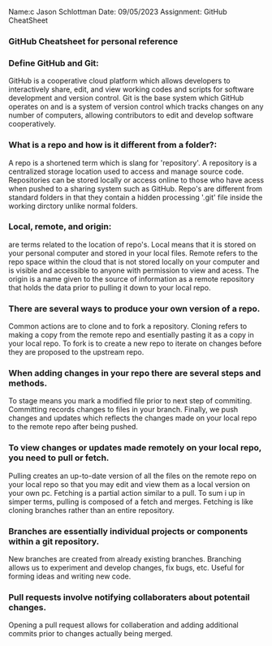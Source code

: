 Name:c Jason Schlottman
Date: 09/05/2023
Assignment: GitHub CheatSheet

### GitHub Cheatsheet for personal reference

### Define GitHub and Git:
GitHub is a cooperative cloud platform which allows developers to interactively share, edit, and view working codes and scripts for software development and version control. Git is the base system which GitHub operates on and is a system of version control which tracks changes on any number of computers, allowing contributors to edit and develop software cooperatively.
### What is a repo and how is it different from a folder?:
A repo is a shortened term which is slang for 'repository'. A repository  is a centralized storage location used to access and manage source code. Repositories can be stored locally or access online to those who have acess when pushed to a sharing system such as GitHub. Repo's are different from standard folders in that they contain a hidden processing '.git' file inside the working dirctory unlike normal folders. 
### Local, remote, and origin:
 are terms related to the location of repo's. Local means that it is stored on your personal computer and stored in your local files. Remote refers to the repo space within the cloud that is not stored locally on your computer and is visible and accessible to anyone with permission to view and acess. The origin is a name given to the source of information as a remote repository that holds the data prior to pulling it down to your local repo.
###  There are several ways to produce your own version of a repo. 
Common actions are to clone and to fork a repository. Cloning refers to making a copy from the remote repo and esentially pasting it as a copy in your local repo. To fork is to create a new repo to iterate on changes before they are proposed to the upstream repo.
### When adding changes in your repo there are several steps and methods. 
To stage means you mark a modified file prior to next step of commiting. Committing records changes to files in your branch. Finally, we push changes and updates which reflects the changes made on your local repo to the remote repo after being pushed.
### To view changes or updates made remotely on your local repo, you need to pull or fetch. 
Pulling creates an up-to-date version of all the files on the remote repo on your local repo so that you may edit and view them as a local version on your own pc. Fetching is a partial action similar to a pull. To sum i up in simper terms, pulling is composed of a fetch and merges. Fetching is like cloning branches rather than an entire repository.
### Branches are essentially individual projects or components within a git repository. 
New branches are created from already existing branches. Branching allows us to experiment and develop changes, fix bugs, etc. Useful for forming ideas and writing new code.
### Pull requests involve notifying collaboraters about potentail changes.
 Opening a pull request allows for collaberation and adding additional commits prior to changes actually being merged.